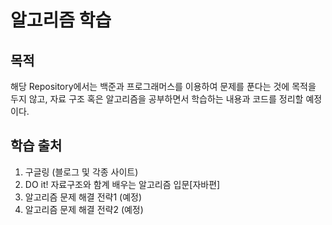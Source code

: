 # 알고리즘 학습

## 목적

해당 Repository에서는 백준과 프로그래머스를 이용하여 문제를 푼다는 것에 목적을 두지 않고, 
자료 구조 혹은 알고리즘을 공부하면서 학습하는 내용과 코드를 정리할 예정이다.

## 학습 출처

1. 구글링 (블로그 및 각종 사이트)
2. DO it! 자료구조와 함계 배우는 알고리즘 입문[자바편]
3. 알고리즘 문제 해결 전략1 (예정)
4. 알고리즘 문제 해결 전략2 (예정)